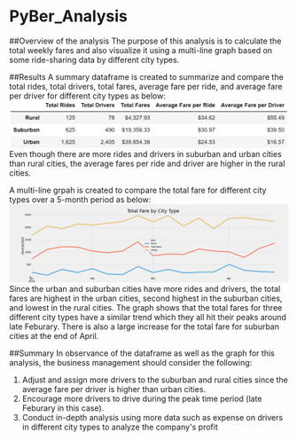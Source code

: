# PyBer_Analysis

##Overview of the analysis
The purpose of this analysis is to calculate the total weekly fares and also visualize it using a multi-line graph based on some ride-sharing data by different city types.

##Results
A summary dataframe is created to summarize and compare the total rides, total drivers, total fares, average fare per ride, and average fare per driver for different city types as below:
![Summary Data](https://github.com/Oysterrr/PyBer_Analysis/blob/main/Analysis/Summary_total_fares.PNG)
Even though there are more rides and drivers in suburban and urban cities than rural cities, the average fares per ride and driver are higher in the rural cities.

A multi-line grpah is created to compare the total fare for different city types over a 5-month period as below:
![Graph](https://github.com/Oysterrr/PyBer_Analysis/blob/main/Analysis/PyBer_fare_summary.png)
Since the urban and suburban cities have more rides and drivers, the total fares are highest in the urban cities, second highest in the suburban cities, and lowest in the rural cities. The graph shows that the total fares for three different city types have a similar trend which they all hit their peaks around late Feburary. There is also a large increase for the total fare for suburban cities at the end of April.

##Summary
In observance of the dataframe as well as the graph for this analysis, the business management should consider the following:
  1. Adjust and assign more drivers to the suburban and rural cities since the average fare per driver is higher than urban cities.
  2. Encourage more drivers to drive during the peak time period (late Feburary in this case).
  3. Conduct in-depth analysis using more data such as expense on drivers in different city types to analyze the company's profit
